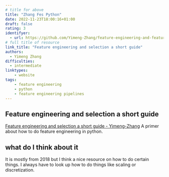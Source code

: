 ```yaml
---
# title for above
title: "Zhang Fes Python"
date: 2022-11-23T18:00:16+01:00
draft: false
rating: 3
identifyer:
  - url: https://github.com/Yimeng-Zhang/feature-engineering-and-feature-selection/blob/master/A%20Short%20Guide%20for%20Feature%20Engineering%20and%20Feature%20Selection.md
# full title of resource
link_title: "Feature engineering and selection a short guide"
authors: 
  - Yimeng Zhang
difficulties:
  - intermediate
linktypes:
    - website
tags:
    - feature engineering
    - python
    - feature engineering pipelines
---
```


## Feature engineering and selection a short guide
[Feature engineering and selection a short guide - Yimeng-Zhang](https://github.com/Yimeng-Zhang/feature-engineering-and-feature-selection/blob/master/A%20Short%20Guide%20for%20Feature%20Engineering%20and%20Feature%20Selection.md) A primer about how to do feature engineering in python.


## what do I think about it
It is mostly from 2018 but I think a nice resource on how to do certain things. I always have to look up 
how to do things like scaling or discretization. 